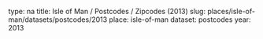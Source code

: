 type: na
title: Isle of Man / Postcodes / Zipcodes (2013)
slug: places/isle-of-man/datasets/postcodes/2013
place: isle-of-man
dataset: postcodes
year: 2013
